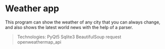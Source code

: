 # Weather app
This program can show the weather of any city that you can always change, and also shows the latest world news with the help of a parser.

>Technologies:
>PyQt5
>Sqlite3
>BeautifulSoup
>request
>openweathermap_api
